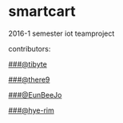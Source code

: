 # smartcart
2016-1 semester iot teamproject

contributors:

[###@tibyte](https://github.com/tibyte)

[###@there9](https://github.com/there9)

[###@EunBeeJo](https://github.com/eunbeejo)

[###@hye-rim](https://github.com/hye-rim)

